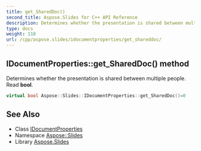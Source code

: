```yaml
---
title: get_SharedDoc()
second_title: Aspose.Slides for C++ API Reference
description: Determines whether the presentation is shared between multiple people. Read bool.
type: docs
weight: 118
url: /cpp/aspose.slides/idocumentproperties/get_shareddoc/
---
```

## IDocumentProperties::get_SharedDoc() method


Determines whether the presentation is shared between multiple people. Read **bool**.

```cpp
virtual bool Aspose::Slides::IDocumentProperties::get_SharedDoc()=0
```

## See Also

* Class [IDocumentProperties](./)
* Namespace [Aspose::Slides](../)
* Library [Aspose.Slides](../../)